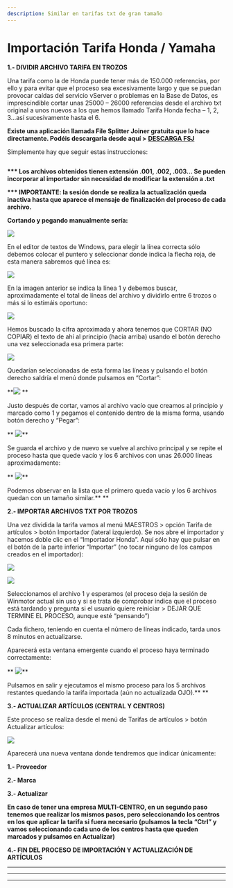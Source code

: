 ```yaml
---
description: Similar en tarifas txt de gran tamaño
---
```


# Importación Tarifa Honda / Yamaha

**1.- DIVIDIR ARCHIVO TARIFA EN TROZOS**

Una tarifa como la de Honda puede tener más de 150.000 referencias, por ello y para evitar que el proceso sea excesivamente largo y que se puedan provocar caídas del servicio vServer o problemas en la Base de Datos, es imprescindible cortar unas 25000 – 26000 referencias desde el archivo txt original a unos nuevos a los que hemos llamado Tarifa Honda fecha – 1, 2, 3…así sucesivamente hasta el 6.

**Existe una aplicación llamada File Splitter Joiner gratuita que lo hace directamente. Podéis descargarla desde aquí >** [**DESCARGA FSJ**](https://hidrive.ionos.com/lnk/NmioCygu)

Simplemente hay que seguir estas instrucciones:

<figure><img src="../../../.gitbook/assets/imagen (3) (2) (1).png" alt=""><figcaption></figcaption></figure>

**\*\*\* Los archivos obtenidos tienen extensión .001, .002, .003... Se pueden incorporar al importador sin necesidad de modificar la extensión a .txt**

**\*\*\* IMPORTANTE: la sesión donde se realiza la actualización queda inactiva hasta que aparece el mensaje de finalización del proceso de cada archivo.**

**Cortando y pegando manualmente sería:**

![](<../../../.gitbook/assets/imagen (109).png>)

En el editor de textos de Windows, para elegir la línea correcta sólo debemos colocar el puntero y seleccionar donde indica la flecha roja, de esta manera sabremos qué línea es:

![](<../../../.gitbook/assets/imagen (108) (1).png>)

En la imagen anterior se indica la línea 1 y debemos buscar, aproximadamente el total de líneas del archivo y dividirlo entre 6 trozos o más si lo estimáis oportuno:

![](<../../../.gitbook/assets/imagen (112) (1).png>)

Hemos buscado la cifra aproximada y ahora tenemos que CORTAR (NO COPIAR) el texto de ahí al principio (hacia arriba) usando el botón derecho una vez seleccionada esa primera parte:

![](<../../../.gitbook/assets/imagen (107) (1) (1).png>)

Quedarían seleccionadas de esta forma las líneas y pulsando el botón derecho saldría el menú donde pulsamos en “Cortar”:

\*\*![](<../../../.gitbook/assets/imagen (104) (1).png>) \*\*

Justo después de cortar, vamos al archivo vacío que creamos al principio y marcado como 1 y pegamos el contenido dentro de la misma forma, usando botón derecho y “Pegar”:

\*\* ![](<../../../.gitbook/assets/imagen (106) (1).png>)\*\*

Se guarda el archivo y de nuevo se vuelve al archivo principal y se repite el proceso hasta que quede vacío y los 6 archivos con unas 26.000 líneas aproximadamente:

\*\* ![](<../../../.gitbook/assets/imagen (114) (1).png>)\*\*

Podemos observar en la lista que el primero queda vacío y los 6 archivos quedan con un tamaño similar.\*\* \*\*

**2.- IMPORTAR ARCHIVOS TXT POR TROZOS**

Una vez dividida la tarifa vamos al menú MAESTROS > opción Tarifa de artículos > botón Importador (lateral izquierdo). Se nos abre el importador y hacemos doble clic en el “Importador Honda”. Aquí sólo hay que pulsar en el botón de la parte inferior “Importar” (no tocar ninguno de los campos creados en el importador):

![](<../../../.gitbook/assets/imagen (110) (1).png>)

![](<../../../.gitbook/assets/imagen (115) (1).png>)

Seleccionamos el archivo 1 y esperamos (el proceso deja la sesión de Winmotor actual sin uso y si se trata de comprobar indica que el proceso está tardando y pregunta si el usuario quiere reiniciar > DEJAR QUE TERMINE EL PROCESO, aunque esté “pensando”)

Cada fichero, teniendo en cuenta el número de líneas indicado, tarda unos 8 minutos en actualizarse.

Aparecerá esta ventana emergente cuando el proceso haya terminado correctamente:

\*\* ![](<../../../.gitbook/assets/imagen (105) (1) (1).png>)\*\*

Pulsamos en salir y ejecutamos el mismo proceso para los 5 archivos restantes quedando la tarifa importada (aún no actualizada OJO).\*\* \*\*

**3.- ACTUALIZAR ARTÍCULOS (CENTRAL Y CENTROS)**

Este proceso se realiza desde el menú de Tarifas de artículos > botón Actualizar artículos:

![](<../../../.gitbook/assets/imagen (113).png>)

Aparecerá una nueva ventana donde tendremos que indicar únicamente:

**1.- Proveedor**

**2.- Marca**

**3.- Actualizar**

**En caso de tener una empresa MULTI-CENTRO, en un segundo paso tenemos que realizar los mismos pasos, pero seleccionando los centros en los que aplicar la tarifa si fuera necesario (pulsamos la tecla “Ctrl” y vamos seleccionando cada uno de los centros hasta que queden marcados y pulsamos en Actualizar)**

**4.- FIN DEL PROCESO DE IMPORTACIÓN Y ACTUALIZACIÓN DE ARTÍCULOS**

***

***

***
